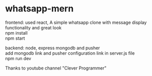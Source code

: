 # whatsapp-mern

frontend: used react, A simple whatsapp clone with message display functionality and great look\
npm install\
npm start

backend: node, express mongodb and pusher\
add mongodb link and pusher configuration link in server.js file\
npm run dev

Thanks to youtube channel "Clever Programmer"
